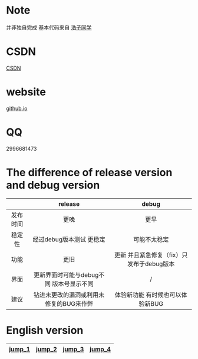 # Note
并非独自完成 基本代码来自 [浩子同学](http://songwh.top/2018/10/27/%E5%88%A9%E7%94%A8JQuery%E5%AE%9E%E7%8E%B0%E9%9D%99%E6%80%81%E7%BD%91%E9%A1%B5%E7%9A%84%E8%83%8C%E5%8D%95%E8%AF%8D%E7%B3%BB%E7%BB%9F/)
# CSDN
[CSDN](https://blog.csdn.net/qq_42763682/article/details/104518010)
# website
[github.io](https://xfqwdsj.github.io/mword/)
# QQ
2996681473
# The difference of release version and debug version
||release|debug|
|:-:|:-:|:-:|
|发布时间|更晚|更早|
|稳定性|经过debug版本测试 更稳定|可能不太稳定|
|功能|更旧|更新 并且紧急修复（fix）只发布于debug版本|
|界面|更新界面时可能与debug不同 版本号显示不同|/|
|建议|钻进未更改的漏洞或利用未修复的BUG来作弊|体验新功能 有时候也可以体验新BUG|
# English version
|[jump_1](https://translate.google.com)|[jump_2](https://translate.google.cn)|[jump_3](https://fanyi.baidu.com)|[jump_4](https://youdao.com)|
|:-:|:-:|:-:|:-:|
